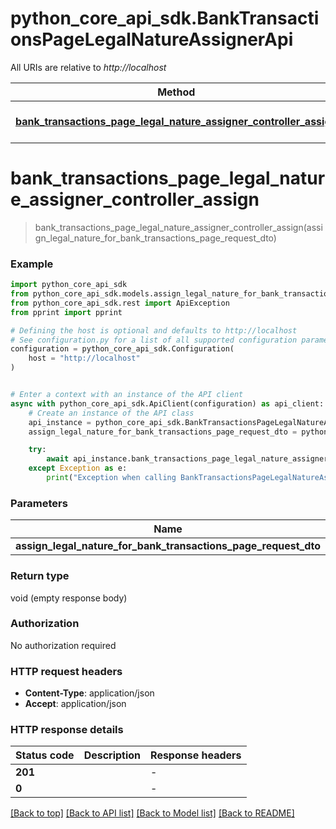 # python_core_api_sdk.BankTransactionsPageLegalNatureAssignerApi

All URIs are relative to *http://localhost*

Method | HTTP request | Description
------------- | ------------- | -------------
[**bank_transactions_page_legal_nature_assigner_controller_assign**](BankTransactionsPageLegalNatureAssignerApi.md#bank_transactions_page_legal_nature_assigner_controller_assign) | **POST** /bank/transactions/page/legal-nature/assign | 


# **bank_transactions_page_legal_nature_assigner_controller_assign**
> bank_transactions_page_legal_nature_assigner_controller_assign(assign_legal_nature_for_bank_transactions_page_request_dto)



### Example


```python
import python_core_api_sdk
from python_core_api_sdk.models.assign_legal_nature_for_bank_transactions_page_request_dto import AssignLegalNatureForBankTransactionsPageRequestDto
from python_core_api_sdk.rest import ApiException
from pprint import pprint

# Defining the host is optional and defaults to http://localhost
# See configuration.py for a list of all supported configuration parameters.
configuration = python_core_api_sdk.Configuration(
    host = "http://localhost"
)


# Enter a context with an instance of the API client
async with python_core_api_sdk.ApiClient(configuration) as api_client:
    # Create an instance of the API class
    api_instance = python_core_api_sdk.BankTransactionsPageLegalNatureAssignerApi(api_client)
    assign_legal_nature_for_bank_transactions_page_request_dto = python_core_api_sdk.AssignLegalNatureForBankTransactionsPageRequestDto() # AssignLegalNatureForBankTransactionsPageRequestDto | 

    try:
        await api_instance.bank_transactions_page_legal_nature_assigner_controller_assign(assign_legal_nature_for_bank_transactions_page_request_dto)
    except Exception as e:
        print("Exception when calling BankTransactionsPageLegalNatureAssignerApi->bank_transactions_page_legal_nature_assigner_controller_assign: %s\n" % e)
```



### Parameters


Name | Type | Description  | Notes
------------- | ------------- | ------------- | -------------
 **assign_legal_nature_for_bank_transactions_page_request_dto** | [**AssignLegalNatureForBankTransactionsPageRequestDto**](AssignLegalNatureForBankTransactionsPageRequestDto.md)|  | 

### Return type

void (empty response body)

### Authorization

No authorization required

### HTTP request headers

 - **Content-Type**: application/json
 - **Accept**: application/json

### HTTP response details

| Status code | Description | Response headers |
|-------------|-------------|------------------|
**201** |  |  -  |
**0** |  |  -  |

[[Back to top]](#) [[Back to API list]](../README.md#documentation-for-api-endpoints) [[Back to Model list]](../README.md#documentation-for-models) [[Back to README]](../README.md)

